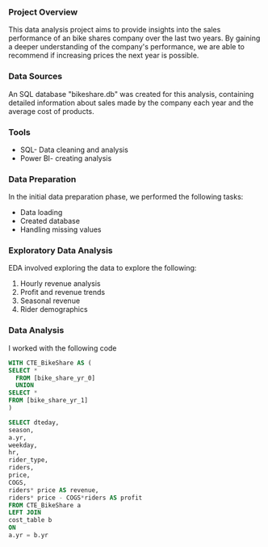 ### Project Overview
This data analysis project aims to provide insights into the sales performance of an bike shares company over the last  two years. By gaining a deeper understanding of the company's performance, we are able to recommend if increasing prices the next year is possible. 

### Data Sources
An SQL database "bikeshare.db" was created for this analysis, containing detailed information about sales made by the company each year and the average cost of products.

### Tools
- SQL- Data cleaning and analysis
- Power BI- creating analysis

### Data Preparation
In the initial data preparation phase, we performed the following tasks:
- Data loading
- Created database
- Handling missing values

### Exploratory Data Analysis
EDA involved exploring the data to explore the following:

1. Hourly revenue analysis
2. Profit and revenue trends
3. Seasonal revenue
4. Rider demographics
   
### Data Analysis
I worked with the following code

``` SQL
WITH CTE_BikeShare AS (
SELECT *
  FROM [bike_share_yr_0]
  UNION
SELECT *
FROM [bike_share_yr_1]
)

SELECT dteday, 
season,
a.yr,
weekday,
hr,  
rider_type,
riders,
price,
COGS,
riders* price AS revenue,
riders* price - COGS*riders AS profit
FROM CTE_BikeShare a
LEFT JOIN 
cost_table b
ON
a.yr = b.yr
```



